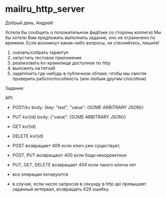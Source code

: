 # mailru_http_server

Добрый день, Андрей! 

Хотела бы сообщить о положительном фидбэке со стороны коллеги)
Мы бы хотели Вам предложить выполнить задание, оно не ограничено по времени. Если возникнут какие-либо вопросы, не стесняйтесь, пишите! 

1) скачать/собрать тарантул
2) запустить тестовое приложение
3) реализовать kv-хранилище доступное по http
4) выложить на гитхаб
5) задеплоить где-нибудь в публичном облаке, чтобы мы смогли проверить работоспособность (или любым другим способом)

Задание:

API:
- POST/kv body: {key: "test", "value": {SOME ARBITRARY JSON}} 
- PUT kv/{id} body: {"value": {SOME ARBITRARY JSON}}
- GET kv/{id}
- DELETE kv/{id}


- POST возвращает 409 если ключ уже существует, 
- POST, PUT возвращают 400 если боди некорректное
- PUT, GET, DELETE возвращает 404 если такого ключа нет
- все операции логируются
- в случае, если число запросов в секунду в http api превышает заданный интервал, возвращать 429 ошибку.
